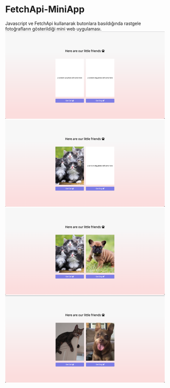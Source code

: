# FetchApi-MiniApp
Javascript ve FetchApi kullanarak butonlara basıldığında rastgele fotoğrafların gösterildiği mini web uygulaması.
![](screenshots-off-the-App/1.png)
![](screenshots-off-the-App/2.png)
![](screenshots-off-the-App/3.png)
![](screenshots-off-the-App/4.png)
